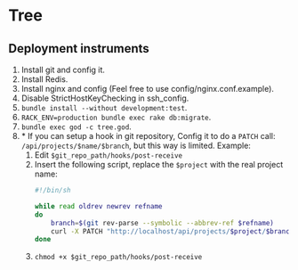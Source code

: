 # Tree

## Deployment instruments
1. Install git and config it.
2. Install Redis.
3. Install nginx and config (Feel free to use config/nginx.conf.example).
4. Disable StrictHostKeyChecking in ssh\_config.
5. `bundle install --without development:test`.
6. `RACK_ENV=production bundle exec rake db:migrate`.
7. `bundle exec god -c tree.god`.
8. \* If you can setup a hook in git repository,
    Config it to do a `PATCH` call: `/api/projects/$name/$branch`,
    but this way is limited.
    Example:
      1. Edit `$git_repo_path/hooks/post-receive`
      2.  Insert the following script, replace the `$project` with the real project name:
          ```sh
          #!/bin/sh

          while read oldrev newrev refname
          do
              branch=$(git rev-parse --symbolic --abbrev-ref $refname)
              curl -X PATCH "http://localhost/api/projects/$project/$branch" POST >/tmp/log 2&>1
          done
          ```
      3. `chmod +x $git_repo_path/hooks/post-receive`

